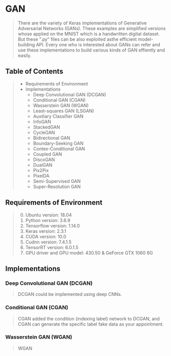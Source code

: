 # GAN
> There are the variety of  Keras implementations of Generative Adversarial Networks (GANs). These examples are simplified versions whose applied on the MNIST which is a handwritten digital dataset. But these ".py" files can be also exploited asthe efficient model-building API. Every one who is interested about GANs can refer and use these implementations to build various kinds of GAN effiently and easily.

## Table of Contents
>* Requirements of Environment
>* Implementations
>	+ Deep Convolutional GAN (DCGAN)
>	+ Conditional GAN (CGAN)
>	+ Wasserstein GAN (WGAN)
>	+ Least-squares GAN (LSGAN)
>	+ Auxiliary Classifier GAN
>	+ InfoGAN
>	+ StackedGAN
>	+ CycleGAN
>	+ Bidirectional GAN
>	+ Boundary-Seeking GAN
>	+ Contex-Conditional GAN
>	+ Coupled GAN
>	+ DiscoGAN
>	+ DualGAN
>	+ Pix2Pix
>	+ PixelDA
>	+ Semi-Supervised GAN
>	+ Super-Resolution GAN

## Requirements of  Environment
> 0. Ubuntu version: 18.04
> 1. Python version: 3.6.9
> 2. Tensorflow version: 1.14.0
> 3. Keras version: 2.3.1
> 4. CUDA version: 10.0
> 5. Cudnn version: 7.4.1.5
> 6. TensorRT version: 6.0.1.5
> 7. GPU driver and GPU model: 430.50 & GeForce GTX 1060 6G

## Implementations
### Deep Convolutional GAN (DCGAN)
> DCGAN could be implemented using deep CNNs.


### Conditional GAN (CGAN)
>CGAN added the condition (indexing label) network to DCGAN, and CGAN can generate the specific label fake data as your appointment.

### Wasserstein GAN (WGAN)
>WGAN